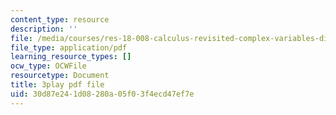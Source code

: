 ```yaml
---
content_type: resource
description: ''
file: /media/courses/res-18-008-calculus-revisited-complex-variables-differential-equations-and-linear-algebra-fall-2011/30d87e241d08280a05f03f4ecd47ef7e_s1DFa1dCss0.pdf
file_type: application/pdf
learning_resource_types: []
ocw_type: OCWFile
resourcetype: Document
title: 3play pdf file
uid: 30d87e24-1d08-280a-05f0-3f4ecd47ef7e
---
```

